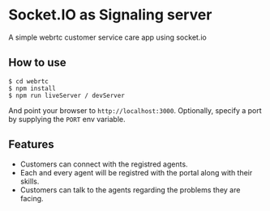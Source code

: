 
# Socket.IO as Signaling server

A simple webrtc customer service care app using socket.io

## How to use

```
$ cd webrtc
$ npm install
$ npm run liveServer / devServer
```

And point your browser to `http://localhost:3000`. Optionally, specify
a port by supplying the `PORT` env variable.

## Features

- Customers can connect with the registred agents.
- Each and every agent will be registred with the portal along with their skills.
- Customers can talk to the agents regarding the problems they are facing.
